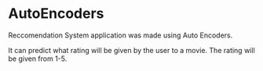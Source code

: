 # AutoEncoders

Reccomendation System application was made using Auto Encoders.

It can predict what rating will be given by the user to a movie. The rating will be given from 1-5. 
